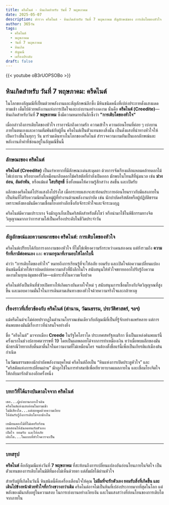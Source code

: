 ```yaml
---
title: ครีดไนต์ - หินเกิดสำหรับ วันที่ 7 พฤษภาคม
date: 2025-05-07
description: สำรวจ ครีดไนต์ - หินเกิดสำหรับ วันที่ 7 พฤษภาคม สัญลักษณ์ของ การเติบโตของหัวใจ มาเรียนรู้ความหมายลึกซึ้งของหินพิเศษนี้
author: 365วัน
tags:
  - ครีดไนต์
  - พฤษภาคม
  - วันที่ 7 พฤษภาคม
  - หินเกิด
  - อัญมณี
  - เครื่องประดับ
draft: false
---
```


{{< youtube oB3rUOPSOBo >}}


## หินเกิดสำหรับ วันที่ 7 พฤษภาคม: ครีดไนต์

ในโลกของอัญมณีที่เปี่ยมด้วยพลังงานและสัญลักษณ์ลึกซึ้ง มีหินชนิดหนึ่งที่เปล่งประกายดั่งแสงแดดยามเช้า เต็มไปด้วยพลังงานแห่งการเปิดใจและเบ่งบานอย่างงดงาม นั่นคือ **ครีดไนต์ (Creedite)**—หินเกิดสำหรับวันที่ **7 พฤษภาคม** ซึ่งมีความหมายอันลึกซึ้งว่า **"การเติบโตของหัวใจ"**

เมื่อกล่าวถึงการเติบโตของหัวใจ เราอาจนึกถึงความรัก ความเข้าใจ ความอ่อนโยนที่ค่อย ๆ เบ่งบานภายในตนเองและความสัมพันธ์กับผู้อื่น ครีดไนต์เป็นตัวแทนของสิ่งนั้น เป็นดั่งแสงที่นำทางหัวใจให้เปิดกว้างขึ้นในทุกๆ วัน มาร่วมเดินทางในโลกของครีดไนต์ สำรวจความงามอันเป็นเอกลักษณ์และพลังงานล้ำค่าที่ซ่อนอยู่ในอัญมณีชิ้นนี้

---

### ลักษณะของ ครีดไนต์

**ครีดไนต์ (Creedite)** เป็นแร่หายากที่มีลักษณะเด่นสะดุดตา ด้วยการจัดเรียงผลึกแหลมคล้ายดอกไม้ไฟเบ่งบาน หรือบางครั้งก็เหมือนกลีบดอกไม้คริสตัลที่กำลังเปิดออก มักพบในโทนสีที่นุ่มนวล เช่น **ม่วงอ่อน**, **ส้มอำพัน**, หรือแม้แต่ **ใสบริสุทธิ์** ซึ่งทั้งหมดให้ความรู้สึกสว่าง สดชื่น และเปิดรับ

ผลึกของครีดไนต์โปร่งแสงถึงโปร่งใส เมื่อกระทบแสงจะสะท้อนประกายอ่อนโยนราวกับมีแสงภายใน เป็นหินที่ได้รับความนิยมในหมู่ผู้ที่ทำงานด้านพลังงานบำบัด เช่น นักบำบัดคริสตัลหรือผู้ปฏิบัติธรรม เพราะพลังของมันมีความเชื่อมโยงอย่างลึกซึ้งกับจักระหัวใจและจักระมงกุฎ

ครีดไนต์มีความเปราะบาง จึงมักถูกเก็บเป็นคริสตัลสำหรับตั้งโชว์ หรือนำมาใช้ในพิธีกรรมทางจิตวิญญาณมากกว่าการสวมใส่เป็นเครื่องประดับในชีวิตประจำวัน

---

### สัญลักษณ์และความหมายของ ครีดไนต์: การเติบโตของหัวใจ

ครีดไนต์เปรียบได้กับการงอกงามของหัวใจ ที่ไม่ใช่เพียงความรักระหว่างคนสองคน แต่ยังรวมถึง **ความรักที่เรามีต่อตนเอง** และ **ความกรุณาที่เรามอบให้โลกใบนี้**

คำว่า “การเติบโตของหัวใจ” หมายถึงการเรียนรู้ที่จะให้อภัย ยอมรับ และเปิดใจต่อความเปลี่ยนแปลง หินชนิดนี้ช่วยให้เราปลดปล่อยความกลัวที่ฝังลึกในใจ สนับสนุนให้หัวใจขยายออกไปรับรู้ถึงความงดงามในทุกแง่มุมของชีวิต—แม้กระทั่งในความเจ็บปวด

ครีดไนต์ยังเป็นหินที่ช่วยเปิดทางให้เกิดแรงบันดาลใจใหม่ ๆ สนับสนุนการเชื่อมโยงกับจิตวิญญาณที่สูงขึ้น และมอบความมั่นใจในการเดินตามเส้นทางของหัวใจด้วยความจริงใจและกล้าหาญ

---

### เรื่องราวที่เกี่ยวข้องกับ ครีดไนต์ (ตำนาน, วัฒนธรรม, ประวัติศาสตร์, ฯลฯ)

แม้ครีดไนต์จะไม่ค่อยปรากฏในตำนานโบราณเช่นเดียวกับอัญมณีที่เป็นที่รู้จักอย่างแพร่หลาย แต่การค้นพบของมันมีเรื่องราวที่น่าสนใจอย่างยิ่ง

ชื่อ “ครีดไนต์” มาจากเมือง **Creede** ในรัฐโคโลราโด ประเทศสหรัฐอเมริกา ซึ่งเป็นแหล่งค้นพบแร่นี้ครั้งแรกในช่วงปลายศตวรรษที่ 19 โดยเป็นผลพลอยได้จากการทำเหมืองเงิน ทว่าเมื่อพบผลึกของมัน นักธรณีวิทยากลับตื่นตาตื่นใจในความงามที่ไม่เหมือนใคร จนต้องตั้งชื่อแร่นี้เพื่อเป็นเกียรติแก่เมืองต้นกำเนิด

ในวัฒนธรรมของนักบำบัดพลังงานยุคใหม่ ครีดไนต์ถือเป็น “หินแห่งการเปิดประตูหัวใจ” และ “คริสตัลแห่งการเปลี่ยนผ่าน” มักถูกใช้ในการทำสมาธิเพื่อเยียวยาบาดแผลภายใน และเชื่อมโยงจิตใจให้กลับมารักตัวเองอีกครั้งหนึ่ง

---

### บทกวีที่ได้แรงบันดาลใจจาก ครีดไนต์

```
เธอ...ผู้เบ่งบานกลางใจฉัน
ครีดไนต์แห่งแสงอ่อนในยามเช้า
ไม่มีเสียงใด...แต่เธอพูดด้วยความเงียบ
ให้ฉันรับรู้ถึงการเติบโตจากข้างใน

เหมือนดอกไม้ที่ไม่เคยรีบร้อน
เธอสอนให้ฉันอดทนกับตัวเอง
เปิดใจ ยอมรับ และให้อภัย
เติบโต...ในแบบที่หัวใจควรจะเป็น
```

---

### บทสรุป

**ครีดไนต์** คืออัญมณีแห่งวันที่ **7 พฤษภาคม** ที่สะท้อนถึงการเปลี่ยนแปลงอันอ่อนโยนภายในจิตใจ เป็นตัวแทนของการเติบโตในมิติที่มองไม่เห็นด้วยตา แต่สัมผัสได้ผ่านหัวใจ

สำหรับผู้ที่เกิดในวันนี้ หินชนิดนี้คือเครื่องเตือนใจให้คุณ **ไม่ลืมที่จะรักตัวเอง ยอมรับสิ่งที่เกิดขึ้น และเดินไปข้างหน้าด้วยหัวใจที่กว้างขวางกว่าเดิม** ครีดไนต์อาจไม่เป็นหินที่เปล่งประกายมากที่สุดในโลก แต่พลังของมันกลับอยู่ในความสงบ ในการเบ่งบานอย่างเงียบงัน และในแสงสว่างที่อ่อนโยนของการเติบโตจากภายใน